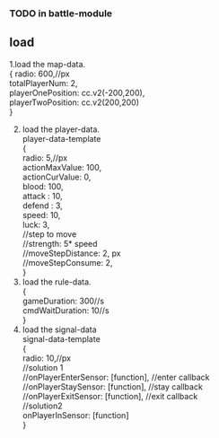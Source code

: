 ### TODO in battle-module

## load

1.load the map-data. <br>
  {
    radio: 600,//px<br>
    totalPlayerNum: 2,<br>
    playerOnePosition: cc.v2(-200,200),<br>
    playerTwoPosition: cc.v2(200,200)<br>
  }<br>

2. load the player-data.<br>
  player-data-template<br>
  {<br>
    radio: 5,//px<br>
    actionMaxValue: 100,<br>
    actionCurValue: 0,<br>
    blood: 100,<br>
    attack : 10,<br>
    defend : 3,<br>
    speed: 10,<br>
    luck: 3,<br>
    //step to move<br>
    //strength: 5* speed<br>
    //moveStepDistance: 2, px<br>
    //moveStepConsume: 2,<br>
  }<br>
3. load the rule-data.<br>
  {<br>
    gameDuration: 300//s<br>
    cmdWaitDuration: 10//s<br>
  }<br>
4. load the signal-data <br>
  signal-data-template<br>
  {<br>
    radio: 10,//px<br>
    //solution 1<br>
    //onPlayerEnterSensor: [function], //enter callback<br>
    //onPlayerStaySensor: [function], //stay callback<br>
    //onPlayerExitSensor: [function], //exit callback<br>
    //solution2<br>
    onPlayerInSensor: [function]<br>
  }<br>
